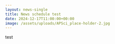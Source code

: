 ```yaml
---
layout: news-single
title: News schedule test
date: 2024-12-17T11:00:00+00:00
image: /assets/uploads/APSci_place-holder-2.jpg
---
```

t﻿est